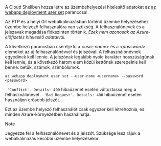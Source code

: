 A Cloud Shellben hozza létre az üzembehelyezési hitelesítő adatokat az [az webapp deployment user set](/cli/azure/webapp/deployment/user#set) paranccsal.

Az FTP és a helyi Git webalkalmazásban történő üzembe helyezéséhez üzembe helyező felhasználóra van szükség. A felhasználónevek és a jelszavak megadása fiókszinten történik. _Ezek nem azonosak az Azure-előfizetés hitelesítő adataival._

A következő parancsban cserélje ki a *\<user-name>* és a *\<password>* elemeket az új felhasználónévvel és jelszóval. A felhasználónévnek egyedinek kell lennie. A jelszónak legalább nyolc karakter hosszúságúnak kell lennie, és a következő három elem közül kettőnek szerepelnie kell benne: betűk, számok, szimbólumok. 

```azurecli-interactive
az webapp deployment user set --user-name <username> --password <password>
```

` 'Conflict'. Details: 409` hibaüzenet esetén változtassa meg a felhasználónevet. ` 'Bad Request'. Details: 400` hibaüzenet esetén használjon erősebb jelszót.

Ezt az üzembe helyező felhasználót csak egyszer kell létrehoznia, és minden Azure-környezetben használhatja.

> [!NOTE]
> Jegyezze fel a felhasználónevet és a jelszót. Szüksége lesz rájuk a webalkalmazás későbbi üzembe helyezésekor.
>
>
